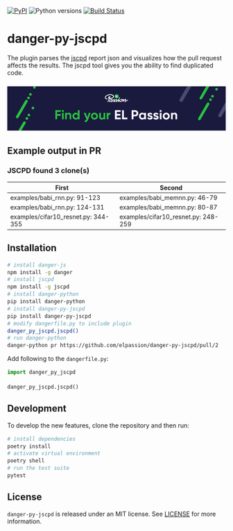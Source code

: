 [![PyPI](https://img.shields.io/pypi/v/danger-py-cov)](https://pypi.org/project/danger-py-jscpd/)
![Python versions](https://img.shields.io/pypi/pyversions/danger-py-jscpd)
[![Build Status](https://travis-ci.com/elpassion/danger-py-jscpd.svg?token=nu9zU1tfHq8GJSir3pVq&branch=master)](https://travis-ci.com/elpassion/danger-py-jscpd)

# danger-py-jscpd

The plugin parses the [jscpd]((https://github.com/kucherenko/jscpd)) report json and visualizes how the pull request affects the results. The jscpd tool gives you the ability to find duplicated code.

<h3 align="center">
  <a href="https://www.elpassion.com">
    <img src="readme/elpassion.png" alt="Find your EL Passion"/>
  </a>
</h3>


## Example output in PR

### JSCPD found 3 clone(s)
| First | Second |
| ----- | ------ |
| examples/babi_rnn.py: 91-123 | examples/babi_memnn.py: 46-79 |
| examples/babi_rnn.py: 124-131 | examples/babi_memnn.py: 80-87 |
| examples/cifar10_resnet.py: 344-355 | examples/cifar10_resnet.py: 248-259 |


## Installation

```sh
# install danger-js
npm install -g danger
# install jscpd
npm install -g jscpd
# install danger-python
pip install danger-python
# install danger-py-jscpd
pip install danger-py-jscpd
# modify dangerfile.py to include plugin
danger_py_jscpd.jscpd()
# run danger-python
danger-python pr https://github.com/elpassion/danger-py-jscpd/pull/2
```

Add following to the `dangerfile.py`:

```python
import danger_py_jscpd

danger_py_jscpd.jscpd()
```

## Development

To develop the new features, clone the repository and then run:

```sh
# install dependencies
poetry install 
# activate virtual environment
poetry shell 
# run the test suite
pytest 
```

## License

`danger-py-jscpd` is released under an MIT license. See [LICENSE](https://github.com/elpassion/danger-py-jscpd/blob/master/LICENSE) for more information.
